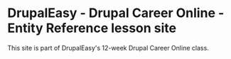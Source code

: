 # DrupalEasy - Drupal Career Online - Entity Reference lesson site

This site is part of DrupalEasy's 12-week Drupal Career Online class.